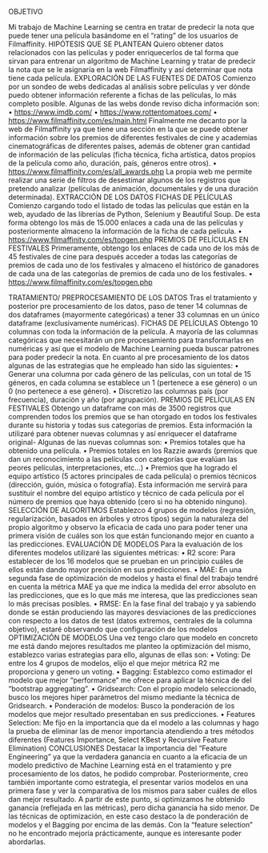OBJETIVO

Mi trabajo de Machine Learning se centra en tratar de predecir la nota que puede tener una película basándome en el “rating” de los usuarios de Filmaffinity.
HIPÓTESIS QUE SE PLANTEAN
Quiero obtener datos relacionados con las películas y poder enriquecerlos de tal forma que sirvan para entrenar un algoritmo de Machine Learning y tratar de predecir la nota que se le asignaría en la web Filmaffinity y así determinar que nota tiene cada película.
EXPLORACIÓN DE LAS FUENTES DE DATOS
Comienzo por un sondeo de webs dedicadas al análisis sobre películas y ver dónde puedo obtener información referente a fichas de las películas, lo más completo posible.
Algunas de las webs donde reviso dicha información son: 
•	https://www.imdb.com/
•	https://www.rottentomatoes.com/
•	https://www.filmaffinity.com/es/main.html
Finalmente me decanto por la web de Filmaffinity ya que tiene una sección en la que se puede obtener información sobre los premios de diferentes festivales de cine y academias cinematográficas de diferentes países, además de obtener gran cantidad de información de las películas (ficha técnica, ficha artística, datos propios de la película como año, duración, país, géneros entre otros).
•	https://www.filmaffinity.com/es/all_awards.php
La propia web me permite realizar una serie de filtros de desestimar algunos de los registros que pretendo analizar (películas de animación, documentales y de una duración determinada).
EXTRACCIÓN DE LOS DATOS 
FICHAS DE PELÍCULAS
Comienzo cargando todo el listado de todas las películas que están en la web, ayudado de las librerías de Python, Selenium y Beautiful Soup. De esta forma obtengo los más de 15.000 enlaces a cada una de las películas y posteriormente almaceno la información de la ficha de cada película.
•	https://www.filmaffinity.com/es/topgen.php
PREMIOS DE PELÍCULAS EN FESTIVALES
Primeramente, obtengo los enlaces de cada uno de los más de 45 festivales de cine para después acceder a todas las categorías de premios de cada uno de los festivales y almaceno el histórico de ganadores de cada una de las categorías de premios de cada uno de los festivales.
•	https://www.filmaffinity.com/es/topgen.php

TRATAMIENTO/ PREPROCESAMIENTO DE LOS DATOS
Tras el tratamiento y posterior pre procesamiento de los datos, paso de tener 14 columnas de dos dataframes (mayormente categóricas) a tener 33 columnas en un único dataframe (exclusivamente numéricas).
FICHAS DE PELÍCULAS
Obtengo 10 columnas con toda la información de la película. A mayoría de las columnas categóricas que necesitarán un pre procesamiento para transformarlas en numéricas y así que el modelo de Machine Learning pueda buscar patrones para poder predecir la nota. En cuanto al pre procesamiento de los datos algunas de las estrategias que he empleado han sido las siguientes:
•	Generar una columna por cada género de las películas, con un total de 15 géneros, en cada columna se establece un 1 (pertenece a ese género) o un 0 (no pertenece a ese género).
•	Discretizo las columnas país (por frecuencia), duración y año (por agrupación).
PREMIOS DE PELÍCULAS EN FESTIVALES
Obtengo un dataframe con más de 3500 registros que comprenden todos los premios que se han otorgado en todos los festivales durante su historia y todas sus categorías de premios. Esta información la utilizaré para obtener nuevas columnas y así enriquecer el dataframe original- Algunas de las nuevas columnas son:
•	Premios totales que ha obtenido una película.
•	Premios totales en los Razzie awards (premios que dan un reconocimiento a las películas con categorías que evalúan las peores películas, interpretaciones, etc…)
•	Premios que ha logrado el equipo artístico (5 actores principales de cada película) o premios técnicos (dirección, guión, música o fotografía). Esta información me servirá para sustituir el nombre del equipo artístico y técnico de cada película por el número de premios que haya obtenido (cero si no ha obtenido ninguno).
SELECCIÓN DE ALGORITMOS
Establezco 4 grupos de modelos (regresión, regularización, basados en árboles y otros tipos) según la naturaleza del propio algoritmo y observo la eficacia de cada uno para poder tener una primera visión de cuáles son los que están funcionando mejor en cuanto a las predicciones.
EVALUACIÓN DE MODELOS
Para la evaluación de los diferentes modelos utilizaré las siguientes métricas:
•	R2 score: Para establecer de los 16 modelos que se prueban en un principio cuáles de ellos están dando mayor precisión en sus predicciones.
•	MAE: En una segunda fase de optimización de modelos y hasta el final del trabajo tendré en cuenta la métrica MAE ya que me indica la medida del error absoluto en las predicciones, que es lo que más me interesa, que las predicciones sean lo más precisas posibles.
•	RMSE: En la fase final del trabajo y ya sabiendo donde se están produciendo las mayores desviaciones de las predicciones con respecto a los datos de test (datos extremos, centrales de la columna objetivo), estaré observando que configuración de los modelos 
OPTIMIZACIÓN DE MODELOS
Una vez tengo claro que modelo en concreto me está dando mejores resultados me planteo la optimización del mismo, establezco varias estrategias para ello, algunas de ellas son:
•	Voting: De entre los 4 grupos de modelos, elijo el que mejor métrica R2 me proporciona y genero un voting.
•	Bagging: Establezco como estimador el modelo que mejor “performance” me ofrece para aplicar la técnica de del “bootstrap aggregating”.
•	Gridsearch: Con el propio modelo seleccionado, busco los mejores hiper parámetros del mismo mediante la técnica de Gridsearch.
•	Ponderación de modelos: Busco la ponderación de los modelos que mejor resultado presentaban en sus predicciones.
•	Features Selection: Me fijo en la importancia que da el modelo a las columnas y hago la prueba de eliminar las de menor importancia atendiendo a tres métodos diferentes (Features Importance, Select KBest y Recursive Feature Elimination)
CONCLUSIONES
Destacar la importancia del “Feature Engineering” ya que la verdadera ganancia en cuanto a la eficacia de un modelo predictivo de Machine Learning está en el tratamiento y pre procesamiento de los datos, he podido comprobar.
Posteriormente, creo también importante como estrategia, el presentar varios modelos en una primera fase y ver la comparativa de los mismos para saber cuáles de ellos dan mejor resultado. A partir de este punto, si optimizamos he obtenido ganancia (reflejada en las métricas), pero dicha ganancia ha sido menor.
De las técnicas de optimización, en este caso destaco la de ponderación de modelos y el Bagging por encima de las demás. Con la “feature selection” no he encontrado mejoría prácticamente, aunque es interesante poder abordarlas.









